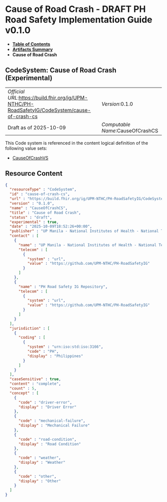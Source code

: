 # Cause of Road Crash - DRAFT PH Road Safety Implementation Guide v0.1.0

* [**Table of Contents**](toc.md)
* [**Artifacts Summary**](artifacts.md)
* **Cause of Road Crash**

## CodeSystem: Cause of Road Crash (Experimental) 

| | |
| :--- | :--- |
| *Official URL*:https://build.fhir.org/ig/UPM-NTHC/PH-RoadSafetyIG/CodeSystem/cause-of-crash-cs | *Version*:0.1.0 |
| Draft as of 2025-10-09 | *Computable Name*:CauseOfCrashCS |

 This Code system is referenced in the content logical definition of the following value sets: 

* [CauseOfCrashVS](ValueSet-cause-of-crash-vs.md)



## Resource Content

```json
{
  "resourceType" : "CodeSystem",
  "id" : "cause-of-crash-cs",
  "url" : "https://build.fhir.org/ig/UPM-NTHC/PH-RoadSafetyIG/CodeSystem/cause-of-crash-cs",
  "version" : "0.1.0",
  "name" : "CauseOfCrashCS",
  "title" : "Cause of Road Crash",
  "status" : "draft",
  "experimental" : true,
  "date" : "2025-10-09T18:52:26+00:00",
  "publisher" : "UP Manila - National Institutes of Health - National Telehealth Center",
  "contact" : [
    {
      "name" : "UP Manila - National Institutes of Health - National Telehealth Center",
      "telecom" : [
        {
          "system" : "url",
          "value" : "https://github.com/UPM-NTHC/PH-RoadSafetyIG"
        }
      ]
    },
    {
      "name" : "PH Road Safety IG Repository",
      "telecom" : [
        {
          "system" : "url",
          "value" : "https://github.com/UPM-NTHC/PH-RoadSafetyIG"
        }
      ]
    }
  ],
  "jurisdiction" : [
    {
      "coding" : [
        {
          "system" : "urn:iso:std:iso:3166",
          "code" : "PH",
          "display" : "Philippines"
        }
      ]
    }
  ],
  "caseSensitive" : true,
  "content" : "complete",
  "count" : 5,
  "concept" : [
    {
      "code" : "driver-error",
      "display" : "Driver Error"
    },
    {
      "code" : "mechanical-failure",
      "display" : "Mechanical Failure"
    },
    {
      "code" : "road-condition",
      "display" : "Road Condition"
    },
    {
      "code" : "weather",
      "display" : "Weather"
    },
    {
      "code" : "other",
      "display" : "Other"
    }
  ]
}

```
